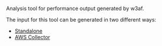 Analysis tool for performance output generated by w3af.

The input for this tool can be generated in two different ways:
 * [Standalone](https://github.com/andresriancho/w3af/wiki/Profiling-memory-and-CPU-usage)
 * [AWS Collector](https://github.com/andresriancho/collector)

